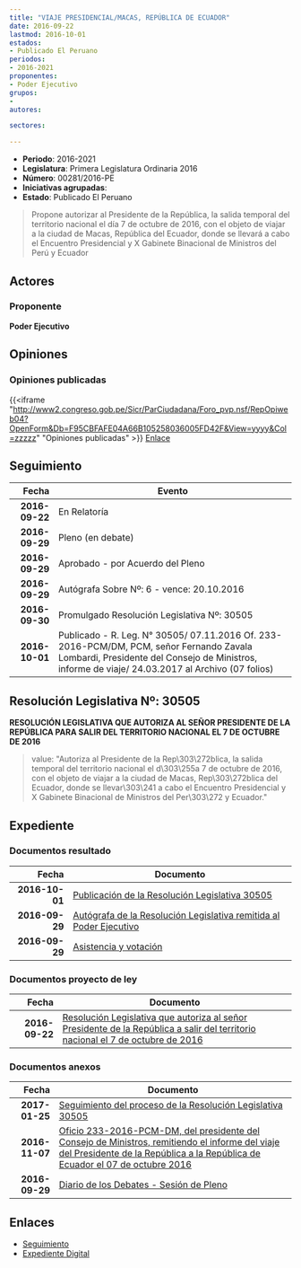 ```yaml
---
title: "VIAJE PRESIDENCIAL/MACAS, REPÚBLICA DE ECUADOR"
date: 2016-09-22
lastmod: 2016-10-01
estados:
- Publicado El Peruano
periodos:
- 2016-2021
proponentes:
- Poder Ejecutivo
grupos:
- 
autores:

sectores:

---
```

- **Periodo**: 2016-2021
- **Legislatura**: Primera Legislatura Ordinaria 2016
- **Número**: 00281/2016-PE
- **Iniciativas agrupadas**: 
- **Estado**: Publicado El Peruano

> Propone autorizar al Presidente de la República, la salida temporal del territorio nacional el día 7 de octubre de 2016, con el objeto de viajar a la ciudad de Macas, República del Ecuador, donde se llevará a cabo el Encuentro Presidencial y X Gabinete Binacional de Ministros del Perú y Ecuador


## Actores

### Proponente

**Poder Ejecutivo**

## Opiniones

### Opiniones publicadas

{{<iframe "http://www2.congreso.gob.pe/Sicr/ParCiudadana/Foro_pvp.nsf/RepOpiweb04?OpenForm&Db=F95CBFAFE04A66B105258036005FD42F&View=yyyy&Col=zzzzz" "Opiniones publicadas" >}}
[Enlace](http://www2.congreso.gob.pe/Sicr/ParCiudadana/Foro_pvp.nsf/RepOpiweb04?OpenForm&Db=F95CBFAFE04A66B105258036005FD42F&View=yyyy&Col=zzzzz)


## Seguimiento

| Fecha | Evento |
|------:|--------|
| **2016-09-22** | En Relatoría |
| **2016-09-29** | Pleno (en debate) |
| **2016-09-29** | Aprobado - por Acuerdo del Pleno |
| **2016-09-29** | Autógrafa Sobre Nº: 6 - vence: 20.10.2016 |
| **2016-09-30** | Promulgado Resolución Legislativa Nº: 30505 |
| **2016-10-01** | Publicado - R. Leg. N° 30505/ 07.11.2016 Of. 233-2016-PCM/DM, PCM, señor Fernando Zavala Lombardi, Presidente del Consejo de Ministros, informe de viaje/ 24.03.2017 al Archivo (07 folios) |

## Resolución Legislativa Nº: 30505

**RESOLUCIÓN LEGISLATIVA QUE AUTORIZA AL SEÑOR PRESIDENTE DE LA REPÚBLICA PARA SALIR DEL TERRITORIO NACIONAL EL 7 DE OCTUBRE DE 2016**

> value: "Autoriza al Presidente de la Rep\303\272blica, la salida temporal del territorio nacional el d\303\255a 7 de octubre de 2016, con el objeto de viajar a la ciudad de Macas, Rep\303\272blica del Ecuador, donde se llevar\303\241 a cabo el Encuentro Presidencial y X Gabinete Binacional de Ministros del Per\303\272 y Ecuador."


## Expediente

### Documentos resultado

| Fecha | Documento |
|------:|-----------|
| **2016-10-01** | [Publicación de la Resolución Legislativa 30505](http://www.leyes.congreso.gob.pe/Documentos/2016_2021/ADLP/Normas_Legales/30505-RLG.pdf) |
| **2016-09-29** | [Autógrafa de la Resolución Legislativa remitida al Poder Ejecutivo](http://www.leyes.congreso.gob.pe/Documentos/2016_2021/ADLP/Texto_Aprobado/AU0028120160929.pdf) |
| **2016-09-29** | [Asistencia y votación](http://www.leyes.congreso.gob.pe/Documentos/2016_2021/Asistencia_y_Votacion/Proyectos_de_Ley/AV0028120160929.pdf) |

### Documentos proyecto de ley

| Fecha | Documento |
|------:|-----------|
| **2016-09-22** | [Resolución Legislativa que autoriza al señor Presidente de la República a salir del territorio nacional el 7 de octubre de 2016](http://www.leyes.congreso.gob.pe/Documentos/2016_2021/Proyectos_de_Ley_y_de_Resoluciones_Legislativas/PL0028120160922..pdf) |

### Documentos anexos

| Fecha | Documento |
|------:|-----------|
| **2017-01-25** | [Seguimiento del proceso de la Resolución Legislativa 30505](http://www2.congreso.gob.pe/Sicr/TraDocEstProc/Contdoc03_2011.nsf/ba75101a33765c2c05257e5400552213/a19a749ea96a96d6052580c900688fb0/$FILE/00281PL20170125.pdf) |
| **2016-11-07** | [Oficio 233-2016-PCM-DM, del presidente del Consejo de Ministros, remitiendo el informe del viaje del Presidente de la República a la República de Ecuador el 07 de octubre 2016](http://www.leyes.congreso.gob.pe/Documentos/2016_2021/Oficios/Poder_Ejecutivo/OFICIO-233-2016-PCM-DM.pdf) |
| **2016-09-29** | [Diario de los Debates - Sesión de Pleno](http://www.leyes.congreso.gob.pe/Documentos/2016_2021/ADLP/Diario_Debates/30505_DD.pdf) |

## Enlaces

- [Seguimiento](http://www2.congreso.gob.pe/Sicr/TraDocEstProc/CLProLey2016.nsf/f7fff46988ca05b1052578e100829cc7/b2ab591b833a212d052580360060a8ff?OpenDocument)
- [Expediente Digital](http://www2.congreso.gob.pe/Sicr/TraDocEstProc/CLProLey2016.nsf/f7fff46988ca05b1052578e100829cc7/b2ab591b833a212d052580360060a8ff?OpenDocument&Click=05257FB7005EB655.eb71d0cf91d8294e05256cdf006b5706/$Body/0.1C6C)

